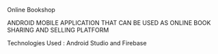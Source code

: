 Online Bookshop

ANDROID MOBILE APPLICATION THAT CAN BE USED AS ONLINE BOOK SHARING AND SELLING PLATFORM

Technologies Used : Android Studio and Firebase
